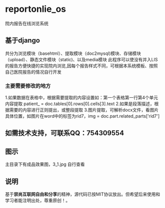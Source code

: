 # reportonlie_os
院内报告在线浏览系统

## 基于django
共分为浏览模块（basehtml）、提取模块（doc2mysql)模块、存储模块（upload）、静态文件模块（static)、以及media模块
此程序可以使没有并入LIS的报告方便快捷的实现院内浏览,因每个报告样式不同，可根据本系统模板、按照自己医院报告的情况自行开发
### 主要需要修改的地方
1.如果数据在表格中，根据需要提取的内容设置如：第一个表格第一行第4个单元内容提取 patient_ = doc.tables[0].rows[0].cells[3].text
2.如果是段落描述，根据需要的内容进行正则提出，或整段提取
3.图片提取，可解析docx文件，看图片具体位置，如图片在word中的标签为rid7，img = doc.part.related_parts['rid7']
## 如需技术支持，可联系QQ：754309554

## 图示 
主目录下有成品效果图，3_1.jpg   自行查看

## 说明
基于<b>崇尚互联网自由和分享</b>的精神，源代码已按MIT协议放出。但希望后来使用和学习者能注明出处，尊重原创！。
